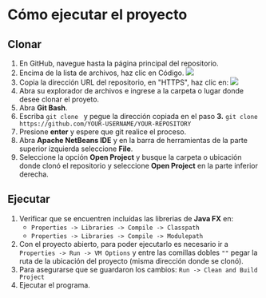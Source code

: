 # Cómo ejecutar el proyecto

## Clonar
1. En GitHub, navegue hasta la página principal del repositorio.
2. Encima de la lista de archivos, haz clic en  Código.
![](https://docs.github.com/assets/cb-13128/mw-1440/images/help/repository/code-button.webp)
3. Copia la dirección URL del repositorio,  en "HTTPS", haz clic en:
![](https://docs.github.com/assets/cb-60499/mw-1440/images/help/repository/https-url-clone-cli.webp)
4. Abra su explorador de archivos e ingrese a la carpeta o lugar donde desee clonar el proyeto.
5. Abra **Git Bash**.
6. Escriba `git clone ` y pegue la dirección copiada en el paso **3.**
`git clone https://github.com/YOUR-USERNAME/YOUR-REPOSITORY`
7. Presione **enter** y espere que git realice el proceso.
8. Abra **Apache NetBeans IDE** y en la barra de herramientas de la parte superior izquierda seleccione **File**.
9. Seleccione la opción **Open Project** y busque la carpeta o ubicación donde clonó el repositorio y seleccione **Open Project** en la parte inferior derecha.

## Ejecutar
1. Verificar que se encuentren incluídas las librerias de **Java FX** en:
	- `Properties -> Libraries -> Compile -> Classpath`
	- `Properties -> Libraries -> Compile -> Modulepath`
2. Con el proyecto abierto, para poder ejecutarlo es necesario ir a `Properties -> Run -> VM Options` y entre las comillas dobles `""` pegar la ruta de la ubicación del proyecto (misma dirección donde se clonó).
3. Para asegurarse que se guardaron los cambios: 
	`Run -> Clean and Build Project`
4. Ejecutar el programa.
